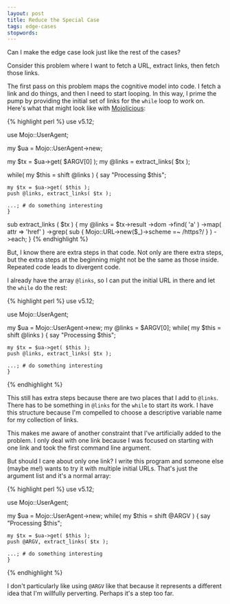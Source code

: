 ```yaml
---
layout: post
title: Reduce the Special Case
tags: edge-cases
stopwords:
---
```


Can I make the edge case look just like the rest of the cases?

Consider this problem where I want to fetch a URL, extract links, then fetch those links.

The first pass on this problem maps the cognitive model into code. I fetch a link and do things, and then I need to start looping. In this way, I prime the pump by providing the initial set of links for the `while` loop to work on. Here's what that might look like with [Mojolicious](http://mojolicious.org):

{% highlight perl %}
use v5.12;

use Mojo::UserAgent;

my $ua = Mojo::UserAgent->new;

my $tx = $ua->get( $ARGV[0] );
my @links = extract_links( $tx );

while( my $this = shift @links ) {
	say "Processing $this";

	my $tx = $ua->get( $this );
	push @links, extract_links( $tx );

    ...; # do something interesting
	}

sub extract_links ( $tx ) {
	my @links = $tx->result
		->dom
		->find( 'a' )
		->map( attr => 'href' )
		->grep( sub { Mojo::URL->new($_)->scheme =~ /https?/ } )
		->each;
	}
{% endhighlight %}

But, I know there are extra steps in that code. Not only are there extra steps, but the extra steps at the beginning might not be the same as those inside. Repeated code leads to divergent code.

I already have the array `@links`, so I can put the initial URL in there and let the `while` do the rest:

{% highlight perl %}
use v5.12;

use Mojo::UserAgent;

my $ua = Mojo::UserAgent->new;
my @links = $ARGV[0];
while( my $this = shift @links ) {
	say "Processing $this";

	my $tx = $ua->get( $this );
	push @links, extract_links( $tx );

    ...; # do something interesting
	}

{% endhighlight %}

This still has extra steps because there are two places that I add to `@links`. There has to be something in `@links` for the `while` to start its work. I have this structure because I'm compelled to choose a descriptive variable name for my collection of links.

This makes me aware of another constraint that I've artificially added to the problem. I only deal with one link because I was focused on starting with one link and took the first command line argument.

But should I care about only one link? I write this program and someone else (maybe me!) wants to try it with multiple initial URLs. That's just the argument list and it's a normal array:

{% highlight perl %}
use v5.12;

use Mojo::UserAgent;

my $ua = Mojo::UserAgent->new;
while( my $this = shift @ARGV ) {
	say "Processing $this";

	my $tx = $ua->get( $this );
	push @ARGV, extract_links( $tx );

    ...; # do something interesting
	}

{% endhighlight %}

I don't particularly like using `@ARGV` like that because it represents a different idea that I'm willfully perverting. Perhaps it's a step too far.

